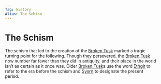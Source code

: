 ```yaml
---
Tag: history
Alias: The Schism
---
```

# The Schism
The schism that led to the creation of the [Broken Tusk](../Organizations/Broken-Tusk.md) marked a tragic turning point for  the following. Though they persevered, the [Broken Tusk](../Organizations/Broken-Tusk.md) now number far fewer than they did in antiquity,  and their place in the world isn’t as certain as it once was. Older [Broken Tusk](../Organizations/Broken-Tusk.md)s use the word [Ethgir](../Notions/Ethgir.md) to refer to the era before the schism and [Syorn](../Notions/Syorn.md) to designate the present period.